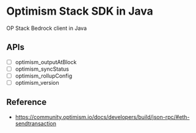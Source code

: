# Optimism Stack SDK in Java

OP Stack Bedrock client in Java 

## APIs

- [ ] optimism_outputAtBlock
- [ ] optimism_syncStatus
- [ ] optimism_rollupConfig
- [ ] optimism_version

## Reference

- https://community.optimism.io/docs/developers/build/json-rpc/#eth-sendtransaction